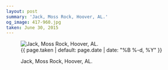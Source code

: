 ```yaml
---
layout: post
summary: 'Jack, Moss Rock, Hoover, AL.'
og_image: 417-960.jpg
taken: June 30, 2015
---
```


<figure class="post">
<img alt="Jack, Moss Rock, Hoover, AL." sizes="(min-width: 700px) 50vw, calc(100vw - 2rem)" src="{{ site.assets_url }}/417-480.jpg" srcset="{{ site.assets_url }}/417-960.jpg 960w, {{ site.assets_url }}/417-720.jpg 720w, {{ site.assets_url }}/417-480.jpg 480w, {{ site.assets_url }}/417-240.jpg 240w"/>
<figcaption>
<time>{{ page.taken | default: page.date | date: "%B %-d, %Y" }}</time>
<p>Jack, Moss Rock, Hoover, AL.</p>
</figcaption>
</figure>
